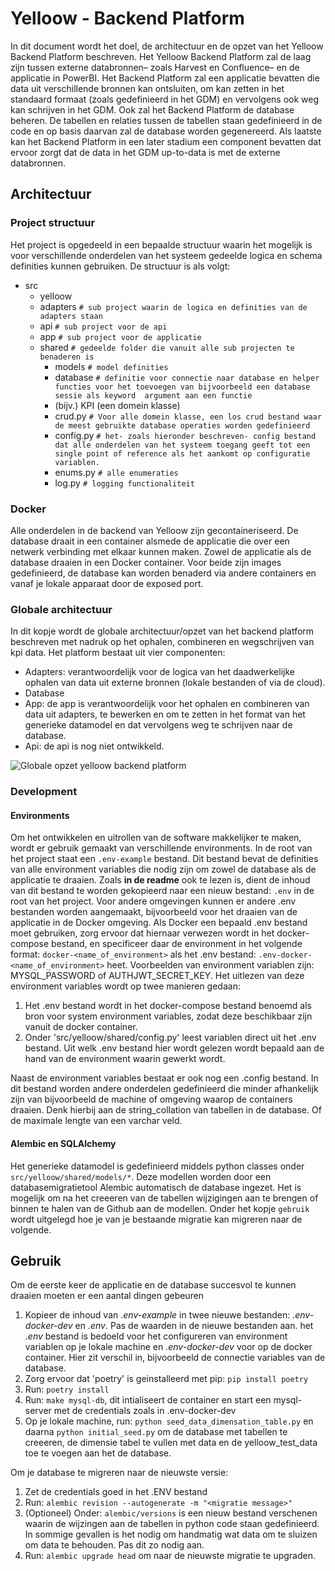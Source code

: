 # Yelloow - Backend Platform
In dit document wordt het doel, de architectuur en de opzet van het Yelloow Backend Platform beschreven. Het Yelloow Backend Platform zal de laag zijn tussen externe databronnen– zoals Harvest en Confluence– en de applicatie in PowerBI. Het Backend Platform zal een applicatie bevatten die data uit verschillende bronnen kan ontsluiten, om kan zetten in het standaard formaat (zoals gedefinieerd in het GDM) en vervolgens ook weg kan schrijven in het GDM. Ook zal het Backend Platform de database beheren. De tabellen en relaties tussen de tabellen staan gedefinieerd in de code en op basis daarvan zal de database worden gegenereerd. Als laatste kan het Backend Platform in een later stadium een component bevatten dat ervoor zorgt dat de data in het GDM up-to-data is met de externe databronnen. 

## Architectuur
### Project structuur
Het project is opgedeeld in een bepaalde structuur waarin het mogelijk is voor verschillende onderdelen van het systeem gedeelde logica en schema definities kunnen gebruiken. De structuur is als volgt:
* src
    * yelloow
    * adapters `# sub project waarin de logica en definities van de adapters staan`
    * api `# sub project voor de api`
    * app `# sub project voor de applicatie`
    * shared `# gedeelde folder die vanuit alle sub projecten te benaderen is`
        * models `# model definities`
        * database `# definitie voor connectie naar database en helper functies voor het toevoegen van bijvoorbeeld een database sessie als keyword  argument aan een functie`
        * (bijv.) KPI (een domein klasse)
        * crud.py `# Voor alle domein klasse, een los crud bestand waar de meest gebruikte database operaties worden gedefinieerd`
        * config.py `# het- zoals hieronder beschreven- config bestand dat alle onderdelen van het systeem toegang geeft tot een single point of reference als het aankomt op configuratie variablen.`
        * enums.py `# alle enumeraties`
        * log.py `# logging functionaliteit`

### Docker
Alle onderdelen in de backend van Yelloow zijn gecontaineriseerd. De database draait in een container alsmede de applicatie die over een netwerk verbinding met elkaar kunnen maken. Zowel de applicatie als de database draaien in een Docker container. Voor beide zijn images gedefinieerd, de database kan worden benaderd via andere containers en vanaf je lokale apparaat door de exposed port.

### Globale architectuur
In dit kopje wordt de globale architectuur/opzet van het backend platform beschreven met nadruk op het ophalen, combineren en wegschrijven van kpi data. Het platform bestaat uit vier componenten:
* Adapters: verantwoordelijk voor de logica van het daadwerkelijke ophalen van data uit externe bronnen (lokale bestanden of via de cloud).
* Database
* App: de app is verantwoordelijk voor het ophalen en combineren van data uit adapters, te bewerken en om te zetten in het format van het generieke datamodel en dat vervolgens weg te schrijven naar de database.
* Api: de api is nog niet ontwikkeld.

![Globale opzet yelloow backend platform](./files/architecture.png "Architecture Yelloow Platform")


### Development
#### Environments
Om het ontwikkelen en uitrollen van de software makkelijker te maken, wordt er gebruik gemaakt van verschillende environments. In de root van het project staat een `.env-example` bestand. Dit bestand bevat de definities van alle environment variables die nodig zijn om zowel de database als de applicatie te draaien. Zoals **in de readme** ook te lezen is, dient de inhoud van dit bestand te worden gekopieerd naar een nieuw bestand: `.env` in de root van het project. Voor andere omgevingen kunnen er andere .env bestanden worden aangemaakt, bijvoorbeeld voor het draaien van de applicatie in de Docker omgeving. Als Docker een bepaald .env bestand moet gebruiken, zorg ervoor dat hiernaar verwezen wordt in het docker-compose bestand, en specificeer daar de environment in het volgende format: `docker-<name_of_environment>` als het .env bestand: `.env-docker-<name_of_environment>` heet. Voorbeelden van environment variablen zijn: MYSQL_PASSWORD of AUTHJWT_SECRET_KEY.  Het uitlezen van deze environment variables wordt op twee manieren gedaan:
  1. Het .env bestand wordt in het docker-compose bestand benoemd als bron voor system environment variables, zodat deze beschikbaar zijn vanuit de docker container. 
  2. Onder 'src/yelloow/shared/config.py' leest variablen direct uit het .env bestand. Uit welk .env bestand hier wordt gelezen wordt bepaald aan de hand van de environment waarin gewerkt wordt.

Naast de environment variables bestaat er ook nog een .config bestand. In dit bestand worden andere onderdelen gedefinieerd die minder afhankelijk zijn van bijvoorbeeld de machine of omgeving waarop de containers draaien. Denk hierbij aan de string_collation van tabellen in de database. Of de maximale lengte van een varchar veld.

#### Alembic en SQLAlchemy
Het generieke datamodel is gedefinieerd middels python classes onder `src/yelloow/shared/models/*`. Deze modellen worden door een databasemigratietool Alembic automatisch de database ingezet. Het is mogelijk om na het creeeren van de tabellen wijzigingen aan te brengen of binnen te halen van de Github aan de modellen. Onder het kopje `gebruik` wordt uitgelegd hoe je van je bestaande migratie kan migreren naar de volgende.

## Gebruik
Om de eerste keer de applicatie en de database succesvol te kunnen draaien moeten er een aantal dingen gebeuren

1. Kopieer de inhoud van *.env-example* in twee nieuwe bestanden: *.env-docker-dev* en *.env*. Pas de waarden in de nieuwe bestanden aan. het *.env* bestand is bedoeld voor het configureren van environment variablen op je lokale machine en *.env-docker-dev* voor op de docker container. Hier zit verschil in, bijvoorbeeld de connectie variables van de database. 
2. Zorg ervoor dat 'poetry' is geinstalleerd met pip: `pip install poetry`
3. Run: `poetry install`
4. Run: `make mysql-db`, dit intialiseert de container en start een mysql-server met de credentials zoals in .env-docker-dev
5. Op je lokale machine, run: `python seed_data_dimensation_table.py` en daarna `python initial_seed.py` om de database met tabellen te creeeren, de dimensie tabel te vullen met data en de yelloow_test_data toe te voegen aan het de database.

Om je database te migreren naar de nieuwste versie:
1. Zet de credentials goed in het .ENV bestand
2. Run: `alembic revision --autogenerate -m "<migratie message>"`
3. (Optioneel) Onder: `alembic/versions` is een nieuw bestand verschenen waarin de wijzingen aan de tabellen in python code staan gedefinieerd. In sommige gevallen is het nodig om handmatig wat data om te sluizen om data te behouden. Pas dit zo nodig aan.
4. Run: `alembic upgrade head` om naar de nieuwste migratie te upgraden.